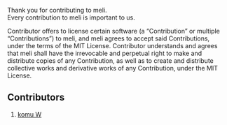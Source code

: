Thank you for contributing to meli.                    
Every contribution to meli is important to us.                                  

Contributor offers to license certain software (a “Contribution” or multiple
“Contributions”) to meli, and meli agrees to accept said Contributions,
under the terms of the MIT License.
Contributor understands and agrees that meli shall have the irrevocable and perpetual right to make
and distribute copies of any Contribution, as well as to create and distribute collective works and
derivative works of any Contribution, under the MIT License.

Contributors
------------

1. [komu W](https://www.komu.engineer)
